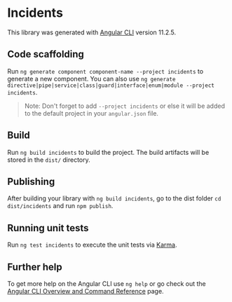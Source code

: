 # Incidents

This library was generated with [Angular CLI](https://github.com/angular/angular-cli) version 11.2.5.

## Code scaffolding

Run `ng generate component component-name --project incidents` to generate a new component. You can also use `ng generate directive|pipe|service|class|guard|interface|enum|module --project incidents`.
> Note: Don't forget to add `--project incidents` or else it will be added to the default project in your `angular.json` file. 

## Build

Run `ng build incidents` to build the project. The build artifacts will be stored in the `dist/` directory.

## Publishing

After building your library with `ng build incidents`, go to the dist folder `cd dist/incidents` and run `npm publish`.

## Running unit tests

Run `ng test incidents` to execute the unit tests via [Karma](https://karma-runner.github.io).

## Further help

To get more help on the Angular CLI use `ng help` or go check out the [Angular CLI Overview and Command Reference](https://angular.io/cli) page.
